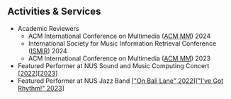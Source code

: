 ## Activities & Services

<ul>
      <li>Academic Reviewers
          <ul>
            <li>ACM International Conference on Multimedia (<a href="https://2024.acmmm.org/">ACM MM</a>) 2024</li>
            <li>International Society for Music Information Retrieval Conference (<a href="https://ismir2024.ismir.net/">ISMIR</a>) 2024</li>
            <li>ACM International Conference on Multimedia (<a href="https://www.acmmm2023.org/">ACM MM</a>) 2023</li>
          </ul>
      </li>
      <li>Featured Performer at NUS Sound and Music Computing Concert [<a href="https://smcnus.comp.nus.edu.sg/seminar_concert_2022">2022</a>][<a href="https://smcnus.comp.nus.edu.sg/concert_2023">2023</a>]</li>
      <li>Featured Performer at NUS Jazz Band [<a href="https://www.youtube.com/watch?v=XDl74FPBNsg&list=PLIT5TPmY3gWzBzpTeQaR5JCxUuoMyQVCV&pp=iAQB">"On Bali Lane" 2022</a>][<a href="https://www.youtube.com/watch?v=9GCAJQ9B_Cg&list=PLIT5TPmY3gWzgTYVx3xSriWrjkjACylcE&pp=iAQB">"I've Got Rhythm!" 2023</a>]</li>
</ul>


